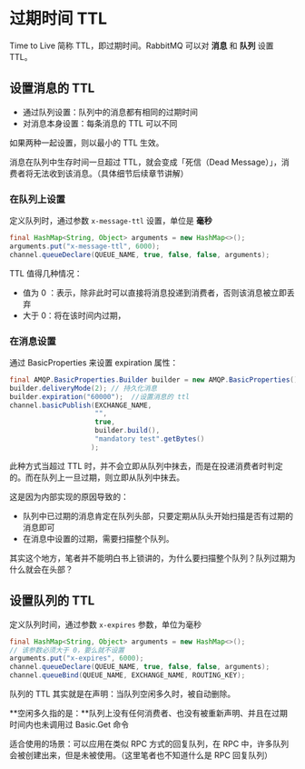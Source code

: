 # 过期时间 TTL

Time to Live 简称 TTL，即过期时间。RabbitMQ 可以对 **消息** 和 **队列** 设置 TTL。

## 设置消息的 TTL

- 通过队列设置：队列中的消息都有相同的过期时间
- 对消息本身设置：每条消息的 TTL 可以不同

如果两种一起设置，则以最小的 TTL 生效。

消息在队列中生存时间一旦超过 TTL，就会变成「死信（Dead Message）」，消费者将无法收到该消息。（具体细节后续章节讲解）

### 在队列上设置

定义队列时，通过参数 `x-message-ttl` 设置，单位是 **毫秒**

```java
final HashMap<String, Object> arguments = new HashMap<>();
arguments.put("x-message-ttl", 6000);
channel.queueDeclare(QUEUE_NAME, true, false, false, arguments);
```

TTL 值得几种情况：

- 值为 0 ：表示，除非此时可以直接将消息投递到消费者，否则该消息被立即丢弃
- 大于 0：将在该时间内过期，

### 在消息设置

通过 BasicProperties 来设置  expiration 属性：

```java
final AMQP.BasicProperties.Builder builder = new AMQP.BasicProperties().builder();
builder.deliveryMode(2); // 持久化消息
builder.expiration("60000");  //设置消息的 ttl
channel.basicPublish(EXCHANGE_NAME,
                     "",
                     true,
                     builder.build(),
                     "mandatory test".getBytes()
                    );
```

此种方式当超过 TTL 时，并不会立即从队列中抹去，而是在投递消费者时判定的。而在队列上一旦过期，则立即从队列中抹去。

这是因为内部实现的原因导致的：

- 队列中已过期的消息肯定在队列头部，只要定期从队头开始扫描是否有过期的消息即可
- 在消息中设置的过期，需要扫描整个队列。

其实这个地方，笔者并不能明白书上锁讲的，为什么要扫描整个队列？队列过期为什么就会在头部？

## 设置队列的 TTL

定义队列时间，通过参数 `x-expires` 参数，单位为毫秒

```java
final HashMap<String, Object> arguments = new HashMap<>();
// 该参数必须大于 0，要么就不设置
arguments.put("x-expires", 6000);
channel.queueDeclare(QUEUE_NAME, true, false, false, arguments);
channel.queueBind(QUEUE_NAME, EXCHANGE_NAME, ROUTING_KEY);
```

队列的 TTL 其实就是在声明：当队列空闲多久时，被自动删除。

**空闲多久指的是：**队列上没有任何消费者、也没有被重新声明、并且在过期时间内也未调用过  Basic.Get 命令

适合使用的场景：可以应用在类似 RPC 方式的回复队列，在 RPC 中，许多队列会被创建出来，但是未被使用。（这里笔者也不知道什么是 RPC 回复队列）